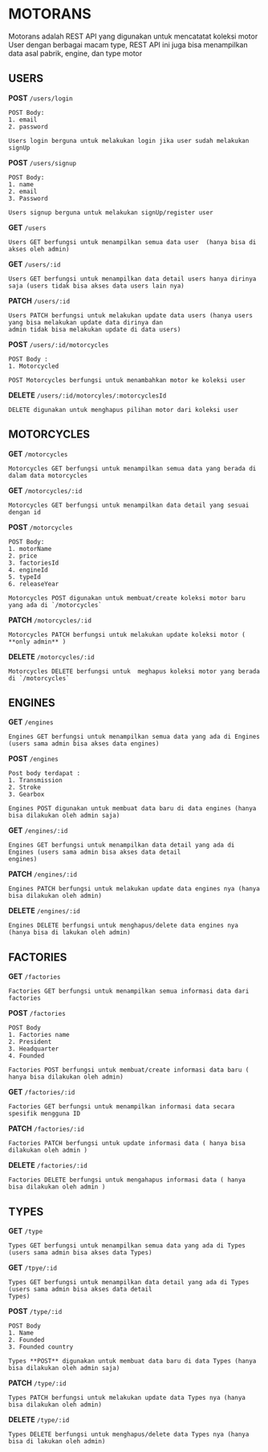 # MOTORANS

Motorans adalah REST API yang digunakan untuk mencatatat koleksi motor User dengan berbagai macam type, REST API ini juga bisa menampilkan data asal pabrik, engine, dan type motor


## USERS

 **POST**  `/users/login`

    POST Body:
    1. email
    2. password

    Users login berguna untuk melakukan login jika user sudah melakukan signUp 


 **POST** `/users/signup`

    POST Body:
    1. name
    2. email
    3. Password

    Users signup berguna untuk melakukan signUp/register user


 **GET** `/users`

    Users GET berfungsi untuk menampilkan semua data user  (hanya bisa di akses oleh admin)

 **GET** `/users/:id`

    Users GET berfungsi untuk menampilkan data detail users hanya dirinya saja (users tidak bisa akses data users lain nya) 

 **PATCH** `/users/:id`

    Users PATCH berfungsi untuk melakukan update data users (hanya users yang bisa melakukan update data dirinya dan 
    admin tidak bisa melakukan update di data users)

 **POST** `/users/:id/motorcycles`

    POST Body :
    1. Motorcycled
    
    POST Motorcycles berfungsi untuk menambahkan motor ke koleksi user

 **DELETE** `/users/:id/motorcyles/:motorcyclesId`

    DELETE digunakan untuk menghapus pilihan motor dari koleksi user 






## MOTORCYCLES

 **GET** `/motorcycles`

    Motorcycles GET berfungsi untuk menampilkan semua data yang berada di dalam data motorcycles

 **GET** `/motorcycles/:id`

    Motorcycles GET berfungsi untuk menampilkan data detail yang sesuai dengan id 

 **POST** `/motorcycles`

    POST Body:
    1. motorName
    2. price
    3. factoriesId
    4. engineId
    5. typeId
    6. releaseYear

    Motorcycles POST digunakan untuk membuat/create koleksi motor baru yang ada di `/motorcycles`

 **PATCH** `/motorcycles/:id`

    Motorcycles PATCH berfungsi untuk melakukan update koleksi motor ( **only admin** )

 **DELETE** `/motorcycles/:id`

    Motorcycles DELETE berfungsi untuk  meghapus koleksi motor yang berada di `/motorcycles`






## ENGINES

 **GET** `/engines`

    Engines GET berfungsi untuk menampilkan semua data yang ada di Engines (users sama admin bisa akses data engines)

 **POST** `/engines`

    Post body terdapat : 
    1. Transmission
    2. Stroke
    3. Gearbox

    Engines POST digunakan untuk membuat data baru di data engines (hanya bisa dilakukan oleh admin saja)

 **GET** `/engines/:id`

    Engines GET berfungsi untuk menampilkan data detail yang ada di Engines (users sama admin bisa akses data detail 
    engines)

 **PATCH** `/engines/:id`

    Engines PATCH berfungsi untuk melakukan update data engines nya (hanya bisa dilakukan oleh admin)

 **DELETE** `/engines/:id`

    Engines DELETE berfungsi untuk menghapus/delete data engines nya (hanya bisa di lakukan oleh admin)






## FACTORIES

 **GET** `/factories`

    Factories GET berfungsi untuk menampilkan semua informasi data dari factories 

 **POST** `/factories`

    POST Body
    1. Factories name
    2. President
    3. Headquarter
    4. Founded

    Factories POST berfungsi untuk membuat/create informasi data baru ( hanya bisa dilakukan oleh admin)

 **GET** `/factories/:id`

    Factories GET berfungsi untuk menampilkan informasi data secara spesifik mengguna ID 

 **PATCH** `/factories/:id`

    Factories PATCH berfungsi untuk update informasi data ( hanya bisa dilakukan oleh admin )

 **DELETE** `/factories/:id`

    Factories DELETE berfungsi untuk mengahapus informasi data ( hanya bisa dilakukan oleh admin )






## TYPES

 **GET** `/type`

    Types GET berfungsi untuk menampilkan semua data yang ada di Types (users sama admin bisa akses data Types)

 **GET** `/tpye/:id`

    Types GET berfungsi untuk menampilkan data detail yang ada di Types (users sama admin bisa akses data detail 
    Types)

 **POST** `/type/:id`

    POST Body
    1. Name
    2. Founded
    3. Founded country

    Types **POST** digunakan untuk membuat data baru di data Types (hanya bisa dilakukan oleh admin saja)

 **PATCH** `/type/:id`

    Types PATCH berfungsi untuk melakukan update data Types nya (hanya bisa dilakukan oleh admin)

 **DELETE** `/type/:id`

    Types DELETE berfungsi untuk menghapus/delete data Types nya (hanya bisa di lakukan oleh admin)